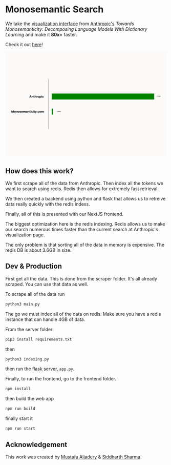 # Monosemantic Search

We take the [visualization interface](https://transformer-circuits.pub/2023/monosemantic-features/vis/a1.html) from [Anthropic's](https://github.com/anthropics) _Towards Monosemanticity: Decomposing Language Models With Dictionary Learning_ and make it **80x+** faster.

Check it out [here](https://www.monosemanticity.com/)!

![speed](./frontend/public/speed.png)

## How does this work?

We first scrape all of the data from Anthropic. Then index all the tokens we want to search using redis. Redis then allows for extremely fast retrieval.

We then created a backend using python and flask that allows us to retreive data really quickly with the redis indexs.

Finally, all of this is presented with our NextJS frontend.

The biggest optimization here is the redis indexing. Redis allows us to make our search numerous times faster than the current search at Anthropic's visualization page.

The only problem is that sorting all of the data in memory is expensive. The redis DB is about 3.6GB in size.

## Dev & Production

First get all the data. This is done from the scraper folder. It's all already scraped. You can use that data as well.

To scrape all of the data run

```bash
python3 main.py
```

The go we must index all of the data on redis. Make sure you have a redis instance that can handle 4GB of data.

From the server folder:

```bash
pip3 install requirements.txt
```

then

```bash
python3 indexing.py
```

then run the flask server, `app.py`.

Finally, to run the frontend, go to the frontend folder.

```bash
npm install
```

then build the web app

```bash
npm run build
```

finally start it

```bash
npm run start
```

## Acknowledgement

This work was created by [Mustafa Aljadery](https://www.maxaljadery.com/) & [Siddharth Sharma](https://stanford.edu/~sidshr/).
